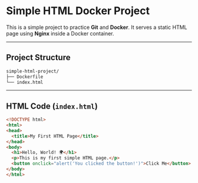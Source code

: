 # Simple HTML Docker Project

This is a simple project to practice **Git** and **Docker**. It serves a static HTML page using **Nginx** inside a Docker container.

---

## Project Structure

```sh
simple-html-project/
├── Dockerfile
└── index.html

```

---

## HTML Code (`index.html`)

```html
<!DOCTYPE html>
<html>
<head>
  <title>My First HTML Page</title>
</head>
<body>
  <h1>Hello, World! 🌍</h1>
  <p>This is my first simple HTML page.</p>
  <button onclick="alert('You clicked the button!')">Click Me</button>
</body>
</html>
 
```

